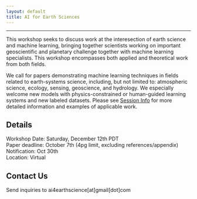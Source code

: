 ```yaml
---
layout: default
title: AI for Earth Sciences
---
```

---
This workshop seeks to discuss work at the interesection of earth science and machine learning, bringing together scientists working on important geoscientific and planetary challenge together with machine learning specialists. This workshop encompasses both applied and theoretical work from both fields. 

We call for papers demonstrating machine learning techniques in fields related to earth-systems science, including, but not limited to: atmospheric science, ecology, sensing, geoscience, and hydrology. We especially welcome new models with physics-constrained or human-guided learning systems and new labeled datasets. Please see [Session Info](https://ai4earthscience.github.io/neurips-2020-workshop/sessions) for more detailed information and examples of applicable work. 

## Details 

Workshop Date: Saturday, December 12th PDT   
Paper deadline: October 7th (4pg limit, excluding references/appendix)  
Notification: Oct 30th  
Location: Virtual  
 
## Contact Us

Send inquiries to ai4earthscience[at]gmail[dot]com
